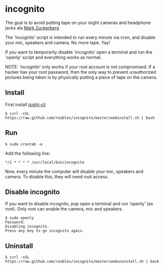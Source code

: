 # incognito

The goal is to avoid putting tape on your isight cameras and headphone jacks ala [Mark Zuckerberg](http://fortune.com/2016/06/22/mark-zuckerberg-facebook-tape/)

The 'incognito' script is intended to run every minute via cron, and disable your mic, speakers and camera. No more tape. Yay!

If you want to temporarily disable 'incognito' open a terminal and run the 'openly' script and everything works as normal.

NOTE: 'incognito' only works if your root account is not compromised. If a hacker has your root password, then the only way to prevent unauthorized pictures being taken is by physically putting a piece of tape on the camera.

## Install

First install [isight-cli](https://github.com/jessedoyle/isight-cli)

```
$ curl -sSL https://raw.github.com/roubles/incognito/master/webinstall.sh | bash
```

## Run

```
$ sudo crontab -e
```

Add the following line:
```
*/1 * * * * /usr/local/bin/incognito
```

Now, every minute the computer will disable your mic, speakers and camera. To disable this, they will need root access.

## Disable incognito

If you want to disable incognito, pop open a terminal and run 'openly' (as root). Only root can enable the camera, mic and speakers.

```
$ sudo openly
Password:
Disabling incognito.
Press any key to go incognito again.
```

## Uninstall

```
$ curl -sSL https://raw.github.com/roubles/incognito/master/webuninstall.sh | bash
```
